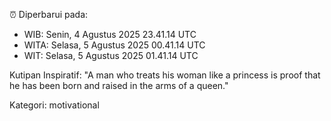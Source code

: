 ⏰ Diperbarui pada:
- WIB: Senin, 4 Agustus 2025 23.41.14 UTC
- WITA: Selasa, 5 Agustus 2025 00.41.14 UTC
- WIT: Selasa, 5 Agustus 2025 01.41.14 UTC

Kutipan Inspiratif:
"A man who treats his woman like a princess is proof that he has been born and raised in the arms of a queen."


Kategori: motivational

